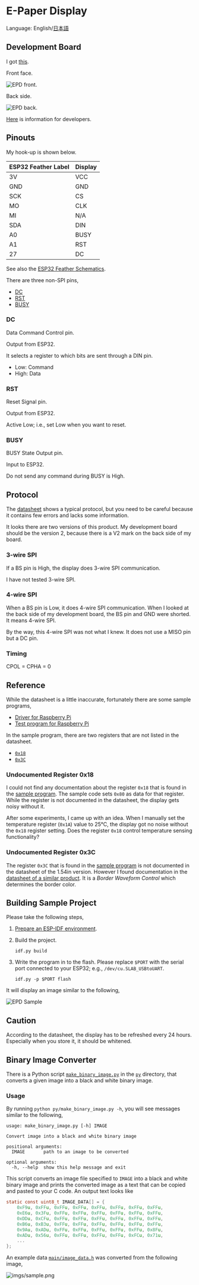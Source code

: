 # E-Paper Display

Language: English/[日本語](README-ja.md)

## Development Board

I got [this](https://www.waveshare.com/product/displays/e-paper/epaper-3/1.54inch-e-paper-module.htm).

Front face.

![EPD front](./imgs/EPD-front.jpg).

Back side.

![EPD back](./imgs/EPD-back.jpg).


[Here](https://www.waveshare.com/wiki/1.54inch_e-Paper_Module) is information for developers.

## Pinouts

My hook-up is shown below.

| ESP32 Feather Label | Display |
|---------------------|---------|
| 3V                  | VCC     |
| GND                 | GND     |
| SCK                 | CS      |
| MO                  | CLK     |
| MI                  | N/A     |
| SDA                 | DIN     |
| A0                  | BUSY    |
| A1                  | RST     |
| 27                  | DC      |

See also the [ESP32 Feather Schematics](https://learn.adafruit.com/assets/41630).

There are three non-SPI pins,
- [DC](#dc)
- [RST](#rst)
- [BUSY](#busy)

### DC

Data Command Control pin.

Output from ESP32.

It selects a register to which bits are sent through a DIN pin.
- Low: Command
- High: Data

### RST

Reset Signal pin.

Output from ESP32.

Active Low; i.e., set Low when you want to reset.

### BUSY

BUSY State Output pin.

Input to ESP32.

Do not send any command during BUSY is High.

## Protocol

The [datasheet](https://www.waveshare.com/w/upload/e/e5/1.54inch_e-paper_V2_Datasheet.pdf) shows a typical protocol, but you need to be careful because it contains few errors and lacks some information.

It looks there are two versions of this product.
My development board should be the version 2, because there is a V2 mark on the back side of my board.

### 3-wire SPI

If a BS pin is High, the display does 3-wire SPI communication.

I have not tested 3-wire SPI.

### 4-wire SPI

When a BS pin is Low, it does 4-wire SPI communication.
When I looked at the back side of my development board, the BS pin and GND were shorted.
It means 4-wire SPI.

By the way, this 4-wire SPI was not what I knew.
It does not use a MISO pin but a DC pin.

### Timing

CPOL = CPHA = 0

## Reference

While the datasheet is a little inaccurate, fortunately there are some sample programs,
- [Driver for Raspberry Pi](https://github.com/waveshare/e-Paper/blob/master/RaspberryPi%26JetsonNano/c/lib/e-Paper/EPD_1in54_V2.c)
- [Test program for Raspberry Pi](https://github.com/waveshare/e-Paper/blob/master/RaspberryPi%26JetsonNano/c/examples/EPD_1in54_V2_test.c)

In the sample program, there are two registers that are not listed in the datasheet.
- [`0x18`](#undocumented-register-0x18)
- [`0x3C`](#undocumented-register-0x3c)

### Undocumented Register 0x18

I could not find any documentation about the register `0x18` that is found in the [sample program](https://github.com/waveshare/e-Paper/blob/8973995e53cb78bac6d1f8a66c2d398c18392f71/RaspberryPi%26JetsonNano/c/lib/e-Paper/EPD_1in54_V2.c#L150-L151).
The sample code sets `0x80` as data for that register.
While the register is not documented in the datasheet, the display gets noisy without it.

After some experiments, I came up with an idea.
When I manually set the temperature register (`0x1A`) value to 25℃, the display got no noise without the `0x18` register setting.
Does the register `0x18` control temperature sensing functionality?

### Undocumented Register 0x3C

The register `0x3C` that is found in the [sample program](https://github.com/waveshare/e-Paper/blob/8973995e53cb78bac6d1f8a66c2d398c18392f71/RaspberryPi%26JetsonNano/c/lib/e-Paper/EPD_1in54_V2.c#L147-L148) is not documented in the datasheet of the 1.54in version.
However I found documentation in the [datasheet of a similar product](https://www.waveshare.com/w/upload/e/e6/2.9inch_e-Paper_Datasheet.pdf).
It is a *Border Waveform Control* which determines the border color.

## Building Sample Project

Please take the following steps,

1. [Prepare an ESP-IDF environment](../README.md#esp-idf-preparation-summary).

2. Build the project.

    ```
    idf.py build
    ```

3. Write the program in to the flash.
   Please replace `$PORT` with the serial port connected to your ESP32; e.g., `/dev/cu.SLAB_USBtoUART`.

    ```
    idf.py -p $PORT flash
    ```

It will display an image similar to the following,

![EPD Sample](imgs/EPD-sample.jpg)

## Caution

According to the datasheet, the display has to be refreshed every 24 hours.
Especially when you store it, it should be whitened.

## Binary Image Converter

There is a Python script [`make_binary_image.py`](py/make_binary_image.py) in the [`py`](py) directory, that converts a given image into a black and white binary image.

### Usage

By running `python py/make_binary_image.py -h`, you will see messages similar to the following,

```
usage: make_binary_image.py [-h] IMAGE

Convert image into a black and white binary image

positional arguments:
  IMAGE       path to an image to be converted

optional arguments:
  -h, --help  show this help message and exit
```

This script converts an image file specified to `IMAGE` into a black and white binary image and prints the converted image as a text that can be copied and pasted to your C code.
An output text looks like

```c
static const uint8_t IMAGE_DATA[] = {
	0xF9u, 0xFFu, 0xFFu, 0xFFu, 0xFFu, 0xFFu, 0xFFu, 0xFFu,
	0xE6u, 0x3Fu, 0xFFu, 0xFFu, 0xFFu, 0xFFu, 0xFFu, 0xFFu,
	0xDDu, 0xCFu, 0xFFu, 0xFFu, 0xFFu, 0xFFu, 0xFFu, 0xFFu,
	0xB6u, 0xB3u, 0xFFu, 0xFFu, 0xFFu, 0xFFu, 0xFFu, 0xFFu,
	0x9Au, 0xADu, 0xFFu, 0xFFu, 0xFFu, 0xFFu, 0xFFu, 0x8Fu,
	0xADu, 0x56u, 0xFFu, 0xFFu, 0xFFu, 0xFFu, 0xFCu, 0x71u,
    ...
};
```

An example data [`main/image_data.h`](main/image_data.h) was converted from the following image,

![imgs/sample.png](imgs/sample.png)